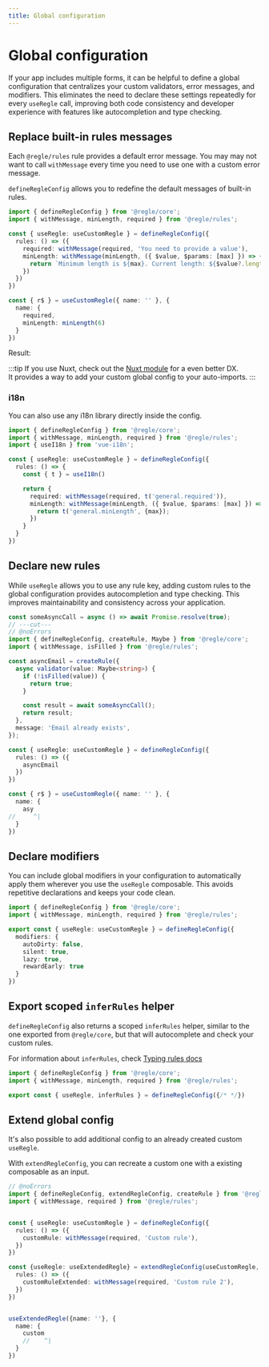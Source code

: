 ```yaml
---
title: Global configuration
---
```


<script setup>
import CustomMessages from '../parts/components/global-config/CustomMessages.vue';
</script>

# Global configuration

If your app includes multiple forms, it can be helpful to define a global configuration that centralizes your custom validators, error messages, and modifiers. This eliminates the need to declare these settings repeatedly for every `useRegle` call, improving both code consistency and developer experience with features like autocompletion and type checking.


## Replace built-in rules messages

Each `@regle/rules` rule provides a default error message. You may may not want to call `withMessage` every time you need to use one with a custom error message.

`defineRegleConfig` allows you to redefine the default messages of built-in rules.

```ts twoslash
import { defineRegleConfig } from '@regle/core';
import { withMessage, minLength, required } from '@regle/rules';

const { useRegle: useCustomRegle } = defineRegleConfig({
  rules: () => ({
    required: withMessage(required, 'You need to provide a value'),
    minLength: withMessage(minLength, ({ $value, $params: [max] }) => {
      return `Minimum length is ${max}. Current length: ${$value?.length}`;
    })
  })
})

const { r$ } = useCustomRegle({ name: '' }, {
  name: {
    required,
    minLength: minLength(6)
  }
})
```

Result: 

<CustomMessages/>


:::tip
If you use Nuxt, check out the [Nuxt module](/integrations/nuxt) for a even better DX.  
It provides a way to add your custom global config to your auto-imports.
:::

### i18n

You can also use any i18n library directly inside the config.

```ts
import { defineRegleConfig } from '@regle/core';
import { withMessage, minLength, required } from '@regle/rules';
import { useI18n } from 'vue-i18n';

const { useRegle: useCustomRegle } = defineRegleConfig({
  rules: () => {
    const { t } = useI18n()

    return {
      required: withMessage(required, t('general.required')),
      minLength: withMessage(minLength, ({ $value, $params: [max] }) => {
        return t('general.minLength', {max});
      })
    }
  }
})
```


## Declare new rules

While `useRegle` allows you to use any rule key, adding custom rules to the global configuration provides autocompletion and type checking. This improves maintainability and consistency across your application.

```ts twoslash
const someAsyncCall = async () => await Promise.resolve(true);
// ---cut---
// @noErrors
import { defineRegleConfig, createRule, Maybe } from '@regle/core';
import { withMessage, isFilled } from '@regle/rules';

const asyncEmail = createRule({
  async validator(value: Maybe<string>) {
    if (!isFilled(value)) {
      return true;
    }

    const result = await someAsyncCall();
    return result;
  },
  message: 'Email already exists',
});

const { useRegle: useCustomRegle } = defineRegleConfig({
  rules: () => ({
    asyncEmail
  })
})

const { r$ } = useCustomRegle({ name: '' }, {
  name: {
    asy
//     ^|
  }
})
```


## Declare modifiers

You can include global modifiers in your configuration to automatically apply them wherever you use the `useRegle` composable. This avoids repetitive declarations and keeps your code clean.

```ts twoslash
import { defineRegleConfig } from '@regle/core';
import { withMessage, minLength, required } from '@regle/rules';

export const { useRegle: useCustomRegle } = defineRegleConfig({
  modifiers: {
    autoDirty: false,
    silent: true,
    lazy: true,
    rewardEarly: true
  }
})
```


## Export scoped `inferRules` helper

`defineRegleConfig` also returns a scoped `inferRules` helper, similar to the one exported from `@regle/core`, but that will autocomplete and check your custom rules.

For information about `inferRules`, check [Typing rules docs](/typescript/typing-rules)

```ts twoslash
import { defineRegleConfig } from '@regle/core';
import { withMessage, minLength, required } from '@regle/rules';

export const { useRegle, inferRules } = defineRegleConfig({/* */})
```


## Extend global config

It's also possible to add additional config to an already created custom `useRegle`.

With `extendRegleConfig`, you can recreate a custom one with a existing composable as an input.

```ts twoslash
// @noErrors
import { defineRegleConfig, extendRegleConfig, createRule } from '@regle/core';
import { withMessage, required } from '@regle/rules';


const { useRegle: useCustomRegle } = defineRegleConfig({
  rules: () => ({
    customRule: withMessage(required, 'Custom rule'),
  })
})

const {useRegle: useExtendedRegle} = extendRegleConfig(useCustomRegle, {
  rules: () => ({
    customRuleExtended: withMessage(required, 'Custom rule 2'),
  })
})


useExtendedRegle({name: ''}, {
  name: {
    custom
    //    ^|
  }
})

```
